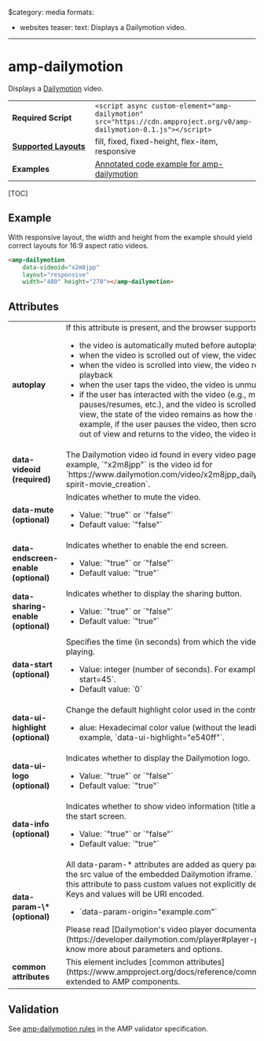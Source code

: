 $category: media
formats:
  - websites
teaser:
  text: Displays a Dailymotion video.
---
<!---
Copyright 2016 The AMP HTML Authors. All Rights Reserved.

Licensed under the Apache License, Version 2.0 (the "License");
you may not use this file except in compliance with the License.
You may obtain a copy of the License at

      http://www.apache.org/licenses/LICENSE-2.0

Unless required by applicable law or agreed to in writing, software
distributed under the License is distributed on an "AS-IS" BASIS,
WITHOUT WARRANTIES OR CONDITIONS OF ANY KIND, either express or implied.
See the License for the specific language governing permissions and
limitations under the License.
-->

# amp-dailymotion

Displays a <a href="http://www.dailymotion.com/">Dailymotion</a> video.

<table>
  <tr>
    <td width="40%"><strong>Required Script</strong></td>
    <td><code>&lt;script async custom-element="amp-dailymotion" src="https://cdn.ampproject.org/v0/amp-dailymotion-0.1.js">&lt;/script></code></td>
  </tr>
  <tr>
    <td class="col-fourty"><strong><a href="https://www.ampproject.org/docs/guides/responsive/control_layout.html">Supported Layouts</a></strong></td>
    <td>fill, fixed, fixed-height, flex-item, responsive</td>
  </tr>
  <tr>
    <td width="40%"><strong>Examples</strong></td>
    <td><a href="https://ampbyexample.com/components/amp-dailymotion/">Annotated code example for amp-dailymotion</a></td>
  </tr>
</table>

[TOC]

## Example

With responsive layout, the width and height from the example should yield correct layouts for 16:9 aspect ratio videos.

```html
<amp-dailymotion
    data-videoid="x2m8jpp"
    layout="responsive"
    width="480" height="270"></amp-dailymotion>
```

## Attributes

<table class="ad-m-table-listing">
  <tr>
    <td width="40%"><strong>autoplay</strong></td>
    <td>
      If this attribute is present, and the browser supports autoplay:
      <ul>
          <li>the video is automatically muted before autoplay starts</li>
          <li>when the video is scrolled out of view, the video is paused</li>
          <li>when the video is scrolled into view, the video resumes playback</li>
          <li>when the user taps the video, the video is unmuted</li>
          <li>if the user has interacted with the video (e.g., mutes/unmutes, pauses/resumes, etc.), and the video is scrolled in or out of view, the state of the video remains as how the user left it. For example, if the user pauses the video, then scrolls the video out of view and returns to the video, the video is still paused.</li>
      </ul>
    </td>
  </tr>
  <tr>
    <td width="40%"><strong>data-videoid (required)</strong></td>
    <td>The Dailymotion video id found in every video page URL. For example, `"x2m8jpp"` is the video id for `https://www.dailymotion.com/video/x2m8jpp_dailymotion-spirit-movie_creation`.</td>
  </tr>
  <tr>
    <td width="40%"><strong>data-mute (optional)</strong></td>
    <td>
      Indicates whether to mute the video.
      <ul>
          <li>Value: `"true"` or `"false"`</li>
          <li>Default value: `"false"`</li>
      </ul>
    </td>
  </tr>
  <tr>
    <td width="40%"><strong>data-endscreen-enable (optional)</strong></td>
    <td>
      Indicates whether to enable the end screen.
      <ul>
          <li>Value: `"true"` or `"false"`</li>
          <li>Default value: `"true"`</li>
      </ul>
    </td>
  </tr>
  <tr>
    <td width="40%"><strong>data-sharing-enable (optional)</strong></td>
    <td>
      Indicates whether to display the sharing button.
      <ul>
          <li>Value: `"true"` or `"false"`</li>
          <li>Default value: `"true"`</li>
      </ul>
    </td>
  </tr>
  <tr>
    <td width="40%"><strong>data-start (optional)</strong></td>
    <td>
      Specifies the time (in seconds) from which the video should start playing.
      <ul>
          <li>Value: integer (number of seconds). For example, `data-start=45`.</li>
          <li>Default value: `0`</li>
      </ul>
    </td>
  </tr>
  <tr>
    <td width="40%"><strong>data-ui-highlight (optional)</strong></td>
    <td>
      Change the default highlight color used in the controls.
      <ul>
          <li>alue: Hexadecimal color value (without the leading #). For example, `data-ui-highlight="e540ff"`.</li>
      </ul>
    </td>
  </tr>
  <tr>
    <td width="40%"><strong>data-ui-logo (optional)</strong></td>
    <td>
      Indicates whether to display the Dailymotion logo.
      <ul>
          <li>Value: `"true"` or `"false"`</li>
          <li>Default value: `"true"`</li>
      </ul>
    </td>
  </tr>
  <tr>
    <td width="40%"><strong>data-info (optional)</strong></td>
    <td>
      Indicates whether to show video information (title and owner) on the start screen.
      <ul>
          <li>Value: `"true"` or `"false"`</li>
          <li>Default value: `"true"`</li>
      </ul>
    </td>
  </tr>
  <tr>
    <td width="40%"><strong>data-param-\* (optional)</strong></td>
    <td>
      All data-param-* attributes are added as query parameters to the src value of the embedded Dailymotion iframe. You can use this attribute to pass custom values not explicitly declared.<br>Keys and values will be URI encoded.
      <ul>
          <li>`data-param-origin="example.com"`</li>
      </ul>
      Please read [Dailymotion's video player documentation](https://developer.dailymotion.com/player#player-parameters) to know more about parameters and options.
    </td>
  </tr>
  <tr>
    <td width="40%"><strong>common attributes</strong></td>
    <td>
      This element includes [common attributes](https://www.ampproject.org/docs/reference/common_attributes) extended to AMP components.
    </td>
  </tr>
</table>

## Validation

See [amp-dailymotion rules](https://github.com/ampproject/amphtml/blob/master/extensions/amp-dailymotion/validator-amp-dailymotion.protoascii) in the AMP validator specification.
